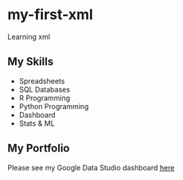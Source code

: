 # my-first-xml
Learning xml

## My Skills

- Spreadsheets
- SQL Databases
- R Programming
- Python Programming
- Dashboard
- Stats & ML

## My Portfolio

Please see my Google Data Studio dashboard [here](https://www.google.com)
